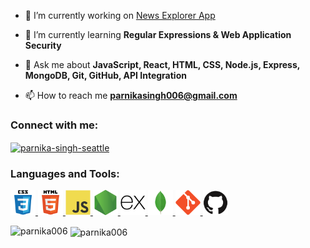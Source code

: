 
- 🔭 I’m currently working on [News Explorer App](git@github.com:Parnika006/se_final_project)

- 🌱 I’m currently learning **Regular Expressions & Web Application Security**

- 💬 Ask me about **JavaScript, React, HTML, CSS, Node.js, Express, MongoDB, Git, GitHub, API Integration**

- 📫 How to reach me **parnikasingh006@gmail.com**

<h3 align="left">Connect with me:</h3>
<p align="left">
<a href="https://linkedin.com/in/parnika-singh-seattle" target="blank"><img align="center" src="https://raw.githubusercontent.com/rahuldkjain/github-profile-readme-generator/master/src/images/icons/Social/linked-in-alt.svg" alt="parnika-singh-seattle" height="30" width="40" /></a>
</p>

<h3 align="left">Languages and Tools:</h3>
<p align="left"> 
<a href="https://www.w3schools.com/css/" target="_blank" rel="noreferrer"> <img src="https://raw.githubusercontent.com/devicons/devicon/master/icons/css3/css3-original-wordmark.svg" alt="css3" width="40" height="40"/> </a> 
<a href="https://www.w3.org/html/" target="_blank" rel="noreferrer"> <img src="https://raw.githubusercontent.com/devicons/devicon/master/icons/html5/html5-original-wordmark.svg" alt="html5" width="40" height="40"/> </a> 
<a href="https://developer.mozilla.org/en-US/docs/Web/JavaScript" target="_blank" rel="noreferrer"> <img src="https://raw.githubusercontent.com/devicons/devicon/master/icons/javascript/javascript-original.svg" alt="javascript" width="40" height="40"/> </a> 
<a href="https://nodejs.org/" target="_blank" rel="noreferrer"> <img src="https://raw.githubusercontent.com/devicons/devicon/master/icons/nodejs/nodejs-original.svg" alt="nodejs" width="40" height="40"/> </a>
<a href="https://expressjs.com/" target="_blank" rel="noreferrer"> <img src="https://raw.githubusercontent.com/devicons/devicon/master/icons/express/express-original.svg" alt="express" width="40" height="40"/> </a>
<a href="https://www.mongodb.com/" target="_blank" rel="noreferrer"> <img src="https://raw.githubusercontent.com/devicons/devicon/master/icons/mongodb/mongodb-original.svg" alt="mongodb" width="40" height="40"/> </a>
<a href="https://git-scm.com/" target="_blank" rel="noreferrer"> <img src="https://raw.githubusercontent.com/devicons/devicon/master/icons/git/git-original.svg" alt="git" width="40" height="40"/> </a>
<a href="https://github.com/" target="_blank" rel="noreferrer"> <img src="https://raw.githubusercontent.com/devicons/devicon/master/icons/github/github-original.svg" alt="github" width="40" height="40"/> </a>
</p>

<p><img align="left" src="https://github-readme-stats.vercel.app/api/top-langs?username=parnika006&show_icons=true&locale=en&layout=compact" alt="parnika006" /></p>

<p>&nbsp;<img align="center" src="https://github-readme-stats.vercel.app/api?username=parnika006&show_icons=true&locale=en" alt="parnika006" /></p>

  
